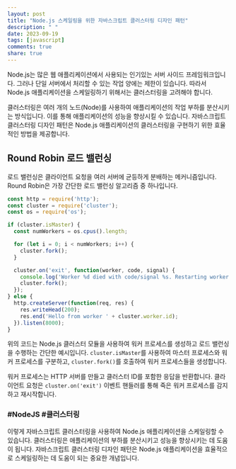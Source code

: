 ```yaml
---
layout: post
title: "Node.js 스케일링을 위한 자바스크립트 클러스터링 디자인 패턴"
description: " "
date: 2023-09-19
tags: [javascript]
comments: true
share: true
---
```


Node.js는 많은 웹 애플리케이션에서 사용되는 인기있는 서버 사이드 프레임워크입니다. 그러나 단일 서버에서 처리할 수 있는 작업 양에는 제한이 있습니다. 따라서 Node.js 애플리케이션을 스케일링하기 위해서는 클러스터링을 고려해야 합니다.

클러스터링은 여러 개의 노드(Node)를 사용하여 애플리케이션의 작업 부하를 분산시키는 방식입니다. 이를 통해 애플리케이션의 성능을 향상시킬 수 있습니다. 자바스크립트 클러스터링 디자인 패턴은 Node.js 애플리케이션의 클러스터링을 구현하기 위한 효율적인 방법을 제공합니다.

## Round Robin 로드 밸런싱

로드 밸런싱은 클라이언트 요청을 여러 서버에 균등하게 분배하는 메커니즘입니다. Round Robin은 가장 간단한 로드 밸런싱 알고리즘 중 하나입니다.

```javascript
const http = require('http');
const cluster = require('cluster');
const os = require('os');

if (cluster.isMaster) {
  const numWorkers = os.cpus().length;

  for (let i = 0; i < numWorkers; i++) {
    cluster.fork();
  }

  cluster.on('exit', function(worker, code, signal) {
    console.log('Worker %d died with code/signal %s. Restarting worker...', worker.process.pid, signal || code);
    cluster.fork();
  });
} else {
  http.createServer(function(req, res) {
    res.writeHead(200);
    res.end('Hello from worker ' + cluster.worker.id);
  }).listen(8000);
}
```

위의 코드는 Node.js 클러스터 모듈을 사용하여 워커 프로세스를 생성하고 로드 밸런싱을 수행하는 간단한 예시입니다. `cluster.isMaster`를 사용하여 마스터 프로세스와 워커 프로세스를 구분하고, `cluster.fork()`를 호출하여 워커 프로세스들을 생성합니다. 

워커 프로세스는 HTTP 서버를 만들고 클러스터 ID를 포함한 응답을 반환합니다. 클라이언트 요청은 `cluster.on('exit')` 이벤트 핸들러를 통해 죽은 워커 프로세스를 감지하고 재시작합니다.

### #NodeJS #클러스터링

이렇게 자바스크립트 클러스터링을 사용하여 Node.js 애플리케이션을 스케일링할 수 있습니다. 클러스터링은 애플리케이션의 부하를 분산시키고 성능을 향상시키는 데 도움이 됩니다. 자바스크립트 클러스터링 디자인 패턴은 Node.js 애플리케이션을 효율적으로 스케일링하는 데 도움이 되는 중요한 개념입니다.